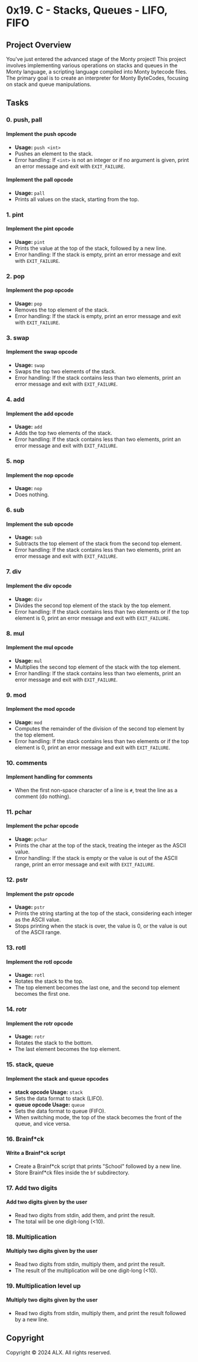 # 0x19. C - Stacks, Queues - LIFO, FIFO

## Project Overview

You've just entered the advanced stage of the Monty project! This project involves implementing various operations on stacks and queues in the Monty language, a scripting language compiled into Monty bytecode files. The primary goal is to create an interpreter for Monty ByteCodes, focusing on stack and queue manipulations.

## Tasks

### 0. push, pall

#### Implement the push opcode

- **Usage:** `push <int>`
- Pushes an element to the stack.
- Error handling: If `<int>` is not an integer or if no argument is given, print an error message and exit with `EXIT_FAILURE`.

#### Implement the pall opcode

- **Usage:** `pall`
- Prints all values on the stack, starting from the top.

### 1. pint

#### Implement the pint opcode

- **Usage:** `pint`
- Prints the value at the top of the stack, followed by a new line.
- Error handling: If the stack is empty, print an error message and exit with `EXIT_FAILURE`.

### 2. pop

#### Implement the pop opcode

- **Usage:** `pop`
- Removes the top element of the stack.
- Error handling: If the stack is empty, print an error message and exit with `EXIT_FAILURE`.

### 3. swap

#### Implement the swap opcode

- **Usage:** `swap`
- Swaps the top two elements of the stack.
- Error handling: If the stack contains less than two elements, print an error message and exit with `EXIT_FAILURE`.

### 4. add

#### Implement the add opcode

- **Usage:** `add`
- Adds the top two elements of the stack.
- Error handling: If the stack contains less than two elements, print an error message and exit with `EXIT_FAILURE`.

### 5. nop

#### Implement the nop opcode

- **Usage:** `nop`
- Does nothing.

### 6. sub

#### Implement the sub opcode

- **Usage:** `sub`
- Subtracts the top element of the stack from the second top element.
- Error handling: If the stack contains less than two elements, print an error message and exit with `EXIT_FAILURE`.

### 7. div

#### Implement the div opcode

- **Usage:** `div`
- Divides the second top element of the stack by the top element.
- Error handling: If the stack contains less than two elements or if the top element is 0, print an error message and exit with `EXIT_FAILURE`.

### 8. mul

#### Implement the mul opcode

- **Usage:** `mul`
- Multiplies the second top element of the stack with the top element.
- Error handling: If the stack contains less than two elements, print an error message and exit with `EXIT_FAILURE`.

### 9. mod

#### Implement the mod opcode

- **Usage:** `mod`
- Computes the remainder of the division of the second top element by the top element.
- Error handling: If the stack contains less than two elements or if the top element is 0, print an error message and exit with `EXIT_FAILURE`.

### 10. comments

#### Implement handling for comments

- When the first non-space character of a line is `#`, treat the line as a comment (do nothing).

### 11. pchar

#### Implement the pchar opcode

- **Usage:** `pchar`
- Prints the char at the top of the stack, treating the integer as the ASCII value.
- Error handling: If the stack is empty or the value is out of the ASCII range, print an error message and exit with `EXIT_FAILURE`.

### 12. pstr

#### Implement the pstr opcode

- **Usage:** `pstr`
- Prints the string starting at the top of the stack, considering each integer as the ASCII value.
- Stops printing when the stack is over, the value is 0, or the value is out of the ASCII range.

### 13. rotl

#### Implement the rotl opcode

- **Usage:** `rotl`
- Rotates the stack to the top.
- The top element becomes the last one, and the second top element becomes the first one.

### 14. rotr

#### Implement the rotr opcode

- **Usage:** `rotr`
- Rotates the stack to the bottom.
- The last element becomes the top element.

### 15. stack, queue

#### Implement the stack and queue opcodes

- **stack opcode Usage:** `stack`
- Sets the data format to stack (LIFO).
- **queue opcode Usage:** `queue`
- Sets the data format to queue (FIFO).
- When switching mode, the top of the stack becomes the front of the queue, and vice versa.

### 16. Brainf*ck

#### Write a Brainf*ck script

- Create a Brainf*ck script that prints "School" followed by a new line.
- Store Brainf*ck files inside the `bf` subdirectory.

### 17. Add two digits

#### Add two digits given by the user

- Read two digits from stdin, add them, and print the result.
- The total will be one digit-long (<10).

### 18. Multiplication

#### Multiply two digits given by the user

- Read two digits from stdin, multiply them, and print the result.
- The result of the multiplication will be one digit-long (<10).

### 19. Multiplication level up

#### Multiply two digits given by the user

- Read two digits from stdin, multiply them, and print the result followed by a new line.

## Copyright

Copyright © 2024 ALX. All rights reserved.
